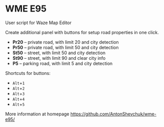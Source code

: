 # WME E95
User script for Waze Map Editor

Create additional panel with buttons for setup road properties in one click.
* **Pr20** – private road, with limit 20 and city detection
* **Pr50** – private road, with limit 50 and city detection
* **St50** – street, with limit 50 and city detection
* **St90** – street, with limit 90 and clear city info
* **P5** – parking road, with limit 5 and city detection


Shortcuts for buttons:
* `Alt`+`1`
* `Alt`+`2`
* `Alt`+`3`
* `Alt`+`4`
* `Alt`+`5`

More information at homepage https://github.com/AntonShevchuk/wme-e95/